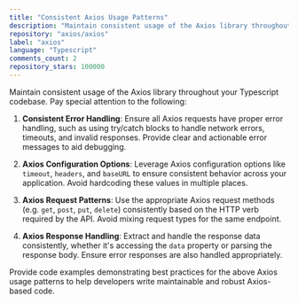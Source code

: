 ```yaml
---
title: "Consistent Axios Usage Patterns"
description: "Maintain consistent usage of the Axios library throughout your Typescript codebase. Pay special attention to consistent error handling, Axios configuration options, Axios request patterns, and Axios response handling."
repository: "axios/axios"
label: "axios"
language: "Typescript"
comments_count: 2
repository_stars: 100000
---
```


Maintain consistent usage of the Axios library throughout your Typescript codebase. Pay special attention to the following:

1. **Consistent Error Handling**: Ensure all Axios requests have proper error handling, such as using try/catch blocks to handle network errors, timeouts, and invalid responses. Provide clear and actionable error messages to aid debugging.

2. **Axios Configuration Options**: Leverage Axios configuration options like `timeout`, `headers`, and `baseURL` to ensure consistent behavior across your application. Avoid hardcoding these values in multiple places.

3. **Axios Request Patterns**: Use the appropriate Axios request methods (e.g. `get`, `post`, `put`, `delete`) consistently based on the HTTP verb required by the API. Avoid mixing request types for the same endpoint.

4. **Axios Response Handling**: Extract and handle the response data consistently, whether it's accessing the `data` property or parsing the response body. Ensure error responses are also handled appropriately.

Provide code examples demonstrating best practices for the above Axios usage patterns to help developers write maintainable and robust Axios-based code.